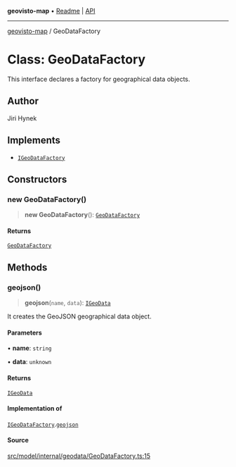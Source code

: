 **geovisto-map** • [Readme](../README.md) \| [API](../globals.md)

***

[geovisto-map](../README.md) / GeoDataFactory

# Class: GeoDataFactory

This interface declares a factory for geographical data objects.

## Author

Jiri Hynek

## Implements

- [`IGeoDataFactory`](../interfaces/IGeoDataFactory.md)

## Constructors

### new GeoDataFactory()

> **new GeoDataFactory**(): [`GeoDataFactory`](GeoDataFactory.md)

#### Returns

[`GeoDataFactory`](GeoDataFactory.md)

## Methods

### geojson()

> **geojson**(`name`, `data`): [`IGeoData`](../interfaces/IGeoData.md)

It creates the GeoJSON geographical data object.

#### Parameters

• **name**: `string`

• **data**: `unknown`

#### Returns

[`IGeoData`](../interfaces/IGeoData.md)

#### Implementation of

[`IGeoDataFactory`](../interfaces/IGeoDataFactory.md).[`geojson`](../interfaces/IGeoDataFactory.md#geojson)

#### Source

[src/model/internal/geodata/GeoDataFactory.ts:15](https://github.com/geovisto/geovisto-map/blob/e22d774889dbc28cc1ec62933ecf6bab6690f172/src/model/internal/geodata/GeoDataFactory.ts#L15)
